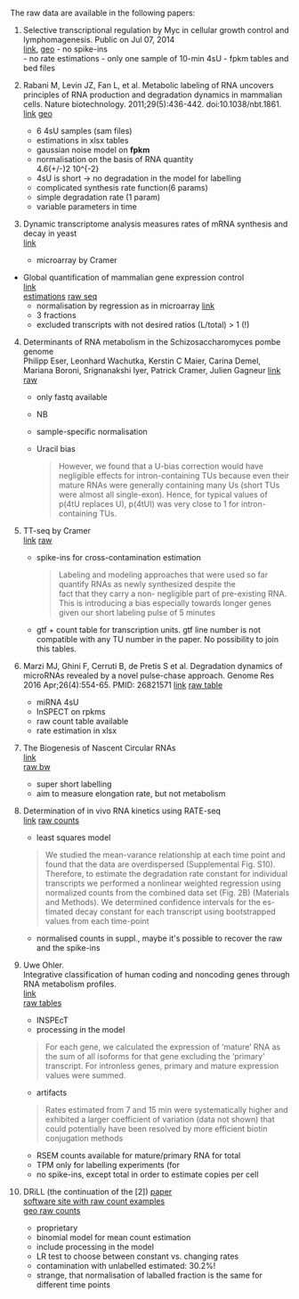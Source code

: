 
The raw data are available in the following papers:

1.   Selective transcriptional regulation by Myc in cellular growth control
    and lymphomagenesis. 
    Public on Jul 07, 2014  
    [link](https://www.ncbi.nlm.nih.gov/pmc/articles/PMC4110711/pdf/emss-58841.pdf),
    [geo](https://www.ncbi.nlm.nih.gov/geo/query/acc.cgi?acc=GSE51011)
    - no spike-ins  
    - no rate estimations
    - only one sample of 10-min 4sU
    - fpkm tables and bed files

2. Rabani M, Levin JZ, Fan L, et al. Metabolic labeling of RNA uncovers 
    principles of RNA production and degradation dynamics in mammalian cells.
    Nature biotechnology. 2011;29(5):436-442. doi:10.1038/nbt.1861.
    [link](https://www.ncbi.nlm.nih.gov/pmc/articles/PMC3114636/#S45title)
    [geo](https://www.ncbi.nlm.nih.gov/geo/query/acc.cgi?acc=GSE25432)
    - 6 4sU samples (sam files)
    - estimations in xlsx tables
    - gaussian noise model on **fpkm**
    - normalisation on the basis of RNA quantity  
        4.6(+/-)2 10^{-2}
    - 4sU is short -> no degradation in the model for labelling
    - complicated synthesis rate function(6 params)
    - simple degradation rate (1 param)
    - variable parameters in time
3. Dynamic transcriptome analysis measures rates
of mRNA synthesis and decay in yeast   
    [link](http://msb.embopress.org/content/7/1/458.long)
    - microarray by Cramer
* Global quantification of mammalian gene expression control    
    [link](http://www.nature.com/nature/journal/v473/n7347/full/nature10098.html)  
    [estimations](http://www.nature.com/nature/journal/v473/n7347/extref/nature10098-s5.xls)
    [raw seq](https://www.ncbi.nlm.nih.gov/sra?term=SRA030871)
    - normalisation by regression as in  microarray
       [link](http://rnajournal.cshlp.org/content/14/9/1959.long)
    - 3 fractions
    - excluded transcripts with not desired ratios (L/total) > 1 (!)

    
4.  Determinants of RNA metabolism in the Schizosaccharomyces pombe genome  
    Philipp Eser, Leonhard Wachutka, Kerstin C Maier, 
    Carina Demel, Mariana Boroni, Srignanakshi Iyer,
    Patrick Cramer, Julien Gagneur
    [link](http://msb.embopress.org/content/12/2/857.long)  
    [raw](http://www.ebi.ac.uk/arrayexpress/experiments/E-MTAB-3653/)
    - only fastq available
    - NB
    - sample-specific normalisation
    - Uracil bias  
    
        > However, we found that a U-bias correction would have 
        > negligible effects
        > for intron-containing TUs because even their mature RNAs were 
        > generally containing many Us (short TUs
        > were almost all single-exon). 
        > Hence, for typical values of p(4tU replaces U),
        > p(4tUI) was very close to 1 for intron-containing TUs.
    
5. TT-seq by Cramer  
    [link](https://www.ncbi.nlm.nih.gov/pubmed/27257258)
    [raw](https://www.ncbi.nlm.nih.gov/geo/query/acc.cgi?acc=GSE75792)
    - spike-ins for cross-contamination estimation
    
        > Labeling and modeling approaches that
        > were used so far quantify RNAs as newly synthesized despite the   
        > fact that they carry a non- negligible part of pre-existing RNA.
        > This is introducing a bias especially towards longer
        > genes given our short labeling pulse of 5 minutes
        
    - gtf + count table for transcription units. gtf line number is not
        compatible with any TU number in the paper. No possibility to
        join this tables.

6. Marzi MJ, Ghini F, Cerruti B, de Pretis S et al. Degradation dynamics
    of microRNAs revealed by a novel pulse-chase approach. 
    Genome Res 2016 Apr;26(4):554-65. PMID: 26821571 
    [link](http://genome.cshlp.org/content/26/4/554.full.pdf+html)
    [raw table](https://www.ncbi.nlm.nih.gov/geo/query/acc.cgi?acc=GSE72655)
    - miRNA 4sU
    - InSPECT on rpkms
    - raw count table available
    - rate estimation in xlsx
    
7. The Biogenesis of Nascent Circular RNAs  
    [link](http://www.sciencedirect.com/science/article/pii/S2211124716303291)  
    [raw bw](https://www.ncbi.nlm.nih.gov/geo/query/acc.cgi?acc=GSE73325)
    - super short labelling 
    - aim to measure elongation rate, but not metabolism
    
8. Determination of in vivo RNA kinetics using RATE-seq   
    [link](https://www.ncbi.nlm.nih.gov/pmc/articles/PMC4174445/pdf/1645.pdf)
   [raw counts](https://www.ncbi.nlm.nih.gov/pmc/articles/PMC4174445/bin/supp_20_10_1645__index.html)
   
   -  least squares model
   
    > We studied the mean-varance relationship at each time point and found that the data
    > are overdispersed (Supplemental Fig. S10). Therefore, to estimate
    > the degradation rate constant for individual transcripts
    > we performed a nonlinear weighted regression using normalized 
    > counts from the combined data set (Fig. 2B) (Materials
    > and Methods). We determined confidence intervals for the es-
    > timated decay constant for each transcript using bootstrapped
    > values from each time-point 
    
    - normalised counts in suppl., maybe it's possible to recover the raw
        and the spike-ins
      
9. Uwe Ohler.  
    Integrative classification of human coding and noncoding
    genes through RNA metabolism profiles.  
    [link](http://www.nature.com/nsmb/journal/v24/n1/pdf/nsmb.3325.pdf)  
    [raw tables](https://www.ncbi.nlm.nih.gov/geo/query/acc.cgi?acc=GSE84722)  
   - INSPEcT
   - processing in the model
   
   >  For each gene, we calculated the expression of 
   > ‘mature’ RNA as the sum of all isoforms for that gene excluding
   > the ‘primary’ transcript. For intronless genes, primary and 
   > mature expression values were summed.
   
   - artifacts  
   
   > Rates estimated from 7 and 15 min were systematically higher
   > and exhibited a larger coefficient of variation (data not shown) 
   > that could potentially have been 
   > resolved by more efficient biotin conjugation methods
   
   - RSEM counts available for mature/primary RNA for total
   - TPM only for labelling experiments (for
   - no spike-ins, except total in order to estimate copies per cell 
   
   

10. DRiLL  (the continuation of the [2])
    [paper](http://www.cell.com/cell/pdfExtended/S0092-8674(14)01446-9)  
    [software site with raw count examples](https://portals.broadinstitute.org/rnalifecycle#download_data)  
    [geo raw counts](https://www.ncbi.nlm.nih.gov/geo/query/acc.cgi?acc=GSE56977)
    - proprietary  
    - binomial model for mean count estimation
    - include processing in the model
    - LR test to choose between constant vs. changing rates
    - contamination with unlabelled estimated: 30.2%!
    - strange, that normalisation of laballed fraction is the same for 
        different time points